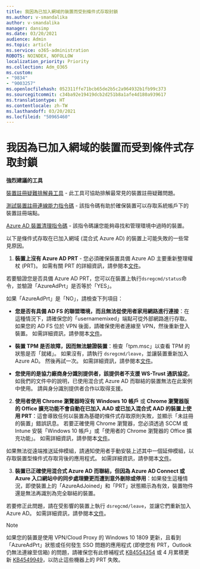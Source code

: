 ```yaml
---
title: 我因為已加入網域的裝置而受到條件式存取封鎖
ms.author: v-smandalika
author: v-smandalika
manager: dansimp
ms.date: 03/20/2021
audience: Admin
ms.topic: article
ms.service: o365-administration
ROBOTS: NOINDEX, NOFOLLOW
localization_priority: Priority
ms.collection: Adm_O365
ms.custom:
- "9834"
- "9003257"
ms.openlocfilehash: 052311ffe71bcb65de2b5c2a964932b1fb99c373
ms.sourcegitcommit: c34ba92e19419dcb2d251b8a1afe4d180a939617
ms.translationtype: HT
ms.contentlocale: zh-TW
ms.lasthandoff: 03/20/2021
ms.locfileid: "50965460"
---
```

# <a name="im-getting-blocked-by-conditional-access-with-domain-joined-device"></a>我因為已加入網域的裝置而受到條件式存取封鎖

**強烈建議的工具**

[裝置註冊疑難排解員工具](https://docs.microsoft.com/samples/azure-samples/dsregtool/dsregtool/) - 此工具可協助排解最常見的裝置註冊疑難問題。

[測試裝置註冊連線能力指令碼](https://docs.microsoft.com/samples/azure-samples/testdeviceregconnectivity/testdeviceregconnectivity/) - 該指令碼有助於確保裝置可以存取系統帳戶下的裝置註冊端點。

[Azure AD 裝置清理指令碼](https://github.com/mzmaili/AzureADDeviceCleanup) - 該指令碼讓您能夠尋找和管理環境中過時的裝置。

以下是條件式存取在已加入網域 (混合式 Azure AD) 的裝置上可能失敗的一些常見原因。

1. **裝置上沒有 Azure AD PRT** - 您必須確保裝置具備 Azure AD 主要重新整理權杖 (PRT)。 如需有關 PRT 的詳細資訊，請參閱本[文件](https://docs.microsoft.com/azure/active-directory/devices/concept-primary-refresh-token)。

若要驗證您是否具備 Azure AD PRT，您可以在裝置上執行`dsregcmd/status`命令，並驗證「AzureAdPrt」是否等於「YES」。

如果「AzureAdPrt」是「NO」，請檢查下列項目：

- **您是否有具備 AD FS 的聯盟環境，而且無法從使用者家用網路進行連接**：在這種情況下，請確保您的「usernamemixed」端點可從外部網路進行存取。 如果您的 AD FS 位於 VPN 後面，請確保使用者連線至 VPN，然後重新登入裝置。 如需詳細資訊，請參閱本[文件](https://docs.microsoft.com/azure/active-directory/devices/hybrid-azuread-join-federated-domains)。

- **裝置 TPM 是否故障，因而無法驗證裝置**：檢查「tpm.msc」以查看 TPM 的狀態是否「就緒」。 如果沒有，請執行 `dsregcmd/leave`，並讓裝置重新加入 Azure AD。 然後再試一次。 如需詳細資訊，請參閱本[文件](https://docs.microsoft.com/azure/active-directory/devices/troubleshoot-device-dsregcmd#sso-state)。

- **您使用的是協力廠商身分識別提供者，該提供者不支援 WS-Trust 通訊協定**。 如我們的文件中的說明，已使用混合式 Azure AD 而聯結的裝置無法在此案例中使用。 請與身分識別提供者合作以取得支援。

2. **使用者使用 Chrome 瀏覽器時沒有 Windows 10 帳戶** 或 **Chrome 瀏覽器版的 Office 擴充功能不會自動在已加入 AAD 或已加入混合式 AAD 的裝置上使用 PRT**：這會導致任何以裝置為基礎的條件式存取原則失敗，並顯示「未註冊的裝置」錯誤訊息。 若要正確使用 Chrome 瀏覽器，您必須透過 SCCM 或 Intune 安裝「Windows 10 帳戶」或「使用者的 Chrome 瀏覽器的 Office 擴充功能」。 如需詳細資訊，請參閱本[文件](https://docs.microsoft.com/azure/active-directory/conditional-access/concept-conditional-access-conditions#chrome-support)。

如果無法從遠端推送延伸模組，請通知使用者手動安裝上述其中一個延伸模組，以存取裝置型條件式存取背後的應用程式。 如需詳細資訊，請參閱本[文件](https://docs.microsoft.com/azure/active-directory/conditional-access/require-managed-devices#prerequisites)。

3. **裝置已正確使用混合式 Azure AD 而聯結，但因為 Azure AD Connect 或 Azure 入口網站中的同步處理變更而遭到意外刪除或停用**：如果發生這種情況，即使裝置上的「AzureAdJoined」和「PRT」狀態顯示為有效，裝置物件還是無法再識別為完全聯結的裝置。

若要修正此問題，請在受影響的裝置上執行 `dsregcmd/leave`，並讓它們重新加入 Azure AD。 如需詳細資訊，請參閱本[文件](https://docs.microsoft.com/azure/active-directory/devices/faq#q-why-do-my-users-see-an-error-message-saying-your-organization-has-deleted-the-device-or-your-organization-has-disabled-the-device-on-their-windows-10-devices)。

> [!NOTE]
> 如果您的裝置是使用 VPN/Cloud Proxy 的 Windows 10 1809 更新，且看到「AzureAdPrt」狀態或任何發生 SSO 問題的應用程式 (即使您有 PRT，Outlook 仍無法連線至信箱) 的問題，請確保您有此修補程式 [KB4554354](https://support.microsoft.com/topic/march-30-2020-kb4554354-os-build-17763-1132-deaba49b-4b29-55b9-caee-3e2d87dd75a2) 或 4 月累積更新 [KB4549949](https://support.microsoft.com/topic/april-14-2020-kb4549949-os-build-17763-1158-76d9a3af-b20b-8996-bd4d-7b50c505fda6)，以防止這些機器上的 PRT 失敗。

















